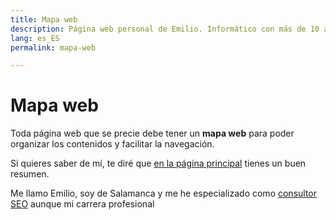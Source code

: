 ```yaml
---
title: Mapa web
description: Página web personal de Emilio. Informático con más de 10 años en Marketing Digital.
lang: es_ES
permalink: mapa-web

---
```


# Mapa web

Toda página web que se precie debe tener un **mapa web** para poder organizar los contenidos y facilitar la navegación.

Si quieres saber de mí, te diré que [en la página principal](https://emirodgar.com/) tienes un buen resumen.

Me llamo Emilio, soy de Salamanca y me he especializado como [consultor SEO](https://emirodgar.com/consultor-seo/) aunque mi carrera profesional  
<!--stackedit_data:
eyJoaXN0b3J5IjpbLTQzMDk3NDU1M119
-->